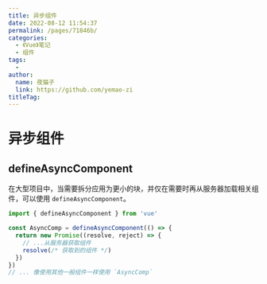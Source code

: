 ```yaml
---
title: 异步组件
date: 2022-08-12 11:54:37
permalink: /pages/71846b/
categories:
  - 《Vue》笔记
  - 组件
tags:
  - 
author: 
  name: 夜猫子
  link: https://github.com/yemao-zi
titleTag: 
---
```

# 异步组件

## defineAsyncComponent

在大型项目中，当需要拆分应用为更小的块，并仅在需要时再从服务器加载相关组件，可以使用 `defineAsyncComponent`。

~~~js
import { defineAsyncComponent } from 'vue'

const AsyncComp = defineAsyncComponent(() => {
  return new Promise((resolve, reject) => {
    // ...从服务器获取组件
    resolve(/* 获取到的组件 */)
  })
})
// ... 像使用其他一般组件一样使用 `AsyncComp`
~~~

